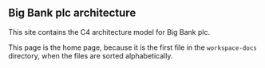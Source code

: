 ## Big Bank plc architecture

This site contains the C4 architecture model for Big Bank plc.

This page is the home page, because it is the first file in the `workspace-docs` directory, when the files are sorted
alphabetically.
